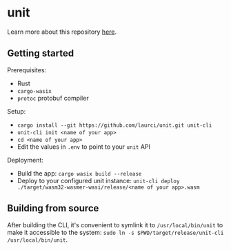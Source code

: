 # unit

Learn more about this repository [here](https://laurci.notion.site/XDay-Hackathon-Log-087f6778a60245f58a4e0d9e2bea3b95?pvs=4).

## Getting started

Prerequisites:

- Rust
- `cargo-wasix`
- `protoc` protobuf compiler

Setup:

- `cargo install --git https://github.com/laurci/unit.git unit-cli`
- `unit-cli init <name of your app>`
- `cd <name of your app>`
- Edit the values in `.env` to point to your `unit` API

Deployment:

- Build the app: `cargo wasix build --release`
- Deploy to your configured unit instance: `unit-cli deploy ./target/wasm32-wasmer-wasi/release/<name of your app>.wasm`

## Building from source

After building the CLI, it's convenient to symlink it to `/usr/local/bin/unit` to make it accessible to the system: `sudo ln -s $PWD/target/release/unit-cli /usr/local/bin/unit`.
